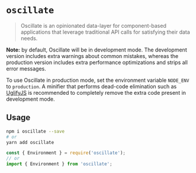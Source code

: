 # `oscillate`

> Oscillate is an opinionated data-layer for component-based applications that
> leverage traditional API calls for satisfying their data needs.

**Note:** by default, Oscillate will be in development mode. The development version includes extra warnings about common mistakes, whereas the production version includes extra performance optimizations and strips all error messages.

To use Oscillate in production mode, set the environment variable `NODE_ENV` to `production`. A minifier that performs dead-code elimination such as [UglifyJS](https://github.com/mishoo/UglifyJS2) is recommended to completely remove the extra code present in development mode.

## Usage

```bash
npm i oscillate --save
# or
yarn add oscillate
```

```js
const { Environment } = require('oscillate');
// or
import { Environment } from 'oscillate';
```
